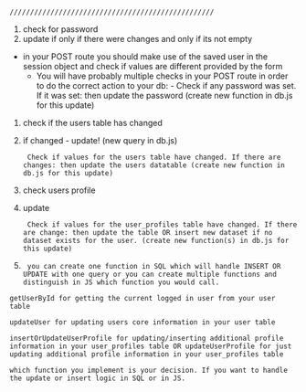 <!-- ## Petition - Part 5

-   create new edit handlebars and according GET and POST route in your express app -->
<!-- - update your thanks handlebars page by showing additional links on bottom -->
<!-- -   add additional function to your db.js for updating/inserting data -->
    //////////////////////////////////////////////////

<!-- ## Create edit handlebars and GET and POST route in your express app

-   create handlebars file which will have multiple input fields wrapped in a form -->
<!-- -   form will make POST request when form was submitted by clicking on the button -->
<!-- -   your input fields will have predefined values when there are existing values (make sure you pass them in the GET route when you render the handlebars accordingly) -->
<!-- -   in the GET route you should probably first get all relevant values from the db -->
<!-- -   write new function in your db.js for getting all the relevant data of the current logged in user -->
<!-- -   pass the information then to your edit handlebars when you render it -->
<!-- -   save the values of the current user in the session object (so you can later compare values from the form and the values that were in the database) -->

1. check for password
2. update if only if there were changes and only if its not empty

-   in your POST route you should make use of the saved user in the session object and check if values are different provided by the form
    -   You will have probably multiple checks in your POST route in order to do the correct action to your db: - Check if any password was set. If it was set: then update the password (create new function in db.js for this update)


1. check if the users table has changed
2. if changed - update! (new query in db.js)

        Check if values for the users table have changed. If there are changes: then update the users datatable (create new function in db.js for this update)

1. check users profile
2. update

        Check if values for the user_profiles table have changed. If there are change: then update the table OR insert new dataset if no dataset exists for the user. (create new function(s) in db.js for this update)

1. 
        you can create one function in SQL which will handle INSERT OR UPDATE with one query or you can create multiple functions and distinguish in JS which function you would call.


<!-- 
    ## Update thanks handlbars

-   show a new link for getting to the edit handlebars page
-   show a new link for deleting your existing signature
    . You will need to make a POST request to your server (so you'll need a new POST route in your server) in order to execute the deletion of your signature
    . You can solve this in different ways:

    -   create a form and only a button inside the form. Style the button so it looks like a link
    -   create a form and only a link inside the form. Create a new client-side JS where you do extra logic:
        -   create click event listener for the link. In case of event you would call preventDefault() on the event and call the submit() function on the form element manually
    - create just a link inside the form. Create a new client-side JS where you do extra logic:
        - create click event listener for the link. In case of event you would call preventDefault() on the event and use JQuery ajax function to manually make a POST request.
- You will need a new function in your db.js in order to delete the signature from the signatures table
- after deletion don't forget to update the req.session object accordingly -->

<!-- ## Additional functions in db.js

    functions were already mentioned in the two points before. But summerized you'll need multiple functions in your db.js something like: -->
<!-- deleteSignature for deleting the signature from your signatures table -->


    getUserById for getting the current logged in user from your user table

    updateUser for updating users core information in your user table

    insertOrUpdateUserProfile for updating/inserting additional profile information in your user_profiles table OR updateUserProfile for just updating additional profile information in your user_profiles table

    which function you implement is your decision. If you want to handle the update or insert logic in SQL or in JS.

